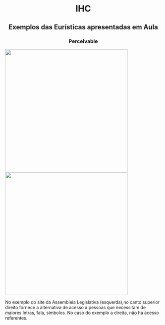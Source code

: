 <h1 align="center"> IHC </h1>
<h2 align="center"> Exemplos das Eurísticas apresentadas em Aula 
<h3 align="center"> Perceivable </h3>

  <p float="left">
  <img src="https://github.com/dantesjc/BERTOTTI/blob/main/Imagem1.jpg" width="395" /> 
  <img src="https://github.com/dantesjc/BERTOTTI/blob/main/Imagem2.jpg" width="395" /> 
    
</p>
  No exemplo do site da Assembleia Legislativa (esquerda),no canto superior direito fornece a alternativa de acesso a pessoas que necessitam de maiores letras, fala, símbolos. No caso do exemplo a direita, não há acesso referentes.















